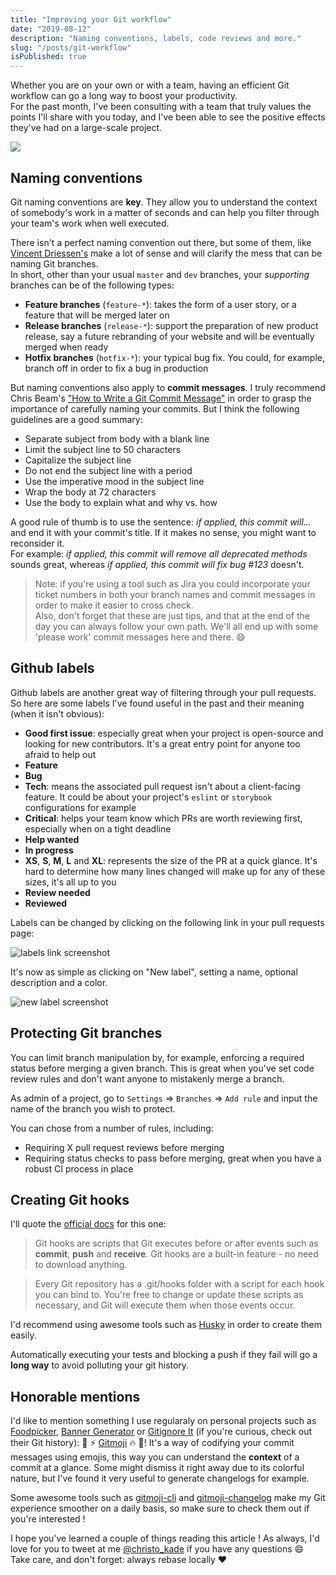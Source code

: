 ```yaml
---
title: "Improving your Git workflow"
date: "2019-08-12"
description: "Naming conventions, labels, code reviews and more."
slug: "/posts/git-workflow"
isPublished: true
---
```


Whether you are on your own or with a team, having an efficient Git workflow can go a long way to boost your productivity.  
For the past month, I've been consulting with a team that truly values the points I'll share with you today, and I've been able to see the positive effects they've had on a large-scale project.

![](https://images.unsplash.com/photo-1556075798-4825dfaaf498?ixlib=rb-1.2.1&ixid=eyJhcHBfaWQiOjEyMDd9&auto=format&fit=crop&w=2110&q=80)

## Naming conventions

Git naming conventions are **key**. They allow you to understand the context of somebody's work in a matter of seconds and can help you filter through your team's work when well executed.

There isn't a perfect naming convention out there, but some of them, like [Vincent Driessen's](https://nvie.com/posts/a-successful-git-branching-model/) make a lot of sense and will clarify the mess that can be naming Git branches.  
In short, other than your usual `master` and `dev` branches, your _supporting_ branches can be of the following types:

- **Feature branches** (`feature-*`): takes the form of a user story, or a feature that will be merged later on
- **Release branches** (`release-*`): support the preparation of new product release, say a future rebranding of your website and will be eventually merged when ready
- **Hotfix branches** (`hotfix-*`): your typical bug fix. You could, for example, branch off in order to fix a bug in production

But naming conventions also apply to **commit messages**. I truly recommend Chris Beam's ["How to Write a Git Commit Message"](https://chris.beams.io/posts/git-commit/) in order to grasp the importance of carefully naming your commits. But I think the following guidelines are a good summary:

- Separate subject from body with a blank line
- Limit the subject line to 50 characters
- Capitalize the subject line
- Do not end the subject line with a period
- Use the imperative mood in the subject line
- Wrap the body at 72 characters
- Use the body to explain what and why vs. how

A good rule of thumb is to use the sentence: _if applied, this commit will..._ and end it with your commit's title. If it makes no sense, you might want to reconsider it.  
For example: _if applied, this commit will remove all deprecated methods_ sounds great, whereas _if applied, this commit will fix bug #123_ doesn't.

> Note: if you're using a tool such as Jira you could incorporate your ticket numbers in both your branch names and commit messages in order to make it easier to cross check.  
> Also, don't forget that these are just tips, and that at the end of the day you can always follow your own path. We'll all end up with some 'please work' commit messages here and there. 😄

## Github labels

Github labels are another great way of filtering through your pull requests. So here are some labels I've found useful in the past and their meaning (when it isn't obvious):

- **Good first issue**: especially great when your project is open-source and looking for new contributors. It's a great entry point for anyone too afraid to help out
- **Feature**
- **Bug**
- **Tech**: means the associated pull request isn't about a client-facing feature. It could be about your project's `eslint` or `storybook` configurations for example
- **Critical**: helps your team know which PRs are worth reviewing first, especially when on a tight deadline
- **Help wanted**
- **In progress**
- **XS**, **S**, **M**, **L** and **XL**: represents the size of the PR at a quick glance. It's hard to determine how many lines changed will make up for any of these sizes, it's all up to you
- **Review needed**
- **Reviewed**

Labels can be changed by clicking on the following link in your pull requests page:

![labels link screenshot](https://thepracticaldev.s3.amazonaws.com/i/cr3l08b0ijqgdlhnj2n5.png)

It's now as simple as clicking on "New label", setting a name, optional description and a color.

![new label screenshot](https://thepracticaldev.s3.amazonaws.com/i/sfb9stdlkkea9pasf4pm.png)

## Protecting Git branches

You can limit branch manipulation by, for example, enforcing a required status before merging a given branch. This is great when you've set code review rules and don't want anyone to mistakenly merge a branch.

As admin of a project, go to `Settings` => `Branches` => `Add rule` and input the name of the branch you wish to protect.

You can chose from a number of rules, including:

- Requiring X pull request reviews before merging
- Requiring status checks to pass before merging, great when you have a robust CI process in place

## Creating Git hooks

I'll quote the [official docs](https://githooks.com/) for this one:

> Git hooks are scripts that Git executes before or after events such as **commit**, **push** and **receive**. Git hooks are a built-in feature - no need to download anything.

> Every Git repository has a .git/hooks folder with a script for each hook you can bind to. You're free to change or update these scripts as necessary, and Git will execute them when those events occur.

I'd recommend using awesome tools such as [Husky](https://github.com/typicode/husky) in order to create them easily.

Automatically executing your tests and blocking a push if they fail will go a **long way** to avoid polluting your git history.

## Honorable mentions

I'd like to mention something I use regularaly on personal projects such as [Foodpicker](https://github.com/christopherkade/foodpicker), [Banner Generator](https://github.com/christopherkade/banner-generator) or [Gitignore It](https://github.com/christopherkade/gitignore-it) (if you're curious, check out their Git history): 🎨 ⚡️ [Gitmoji](https://gitmoji.carloscuesta.me/) 🔥 🐛! It's a way of codifying your commit messages using emojis, this way you can understand the **context** of a commit at a glance. Some might dismiss it right away due to its colorful nature, but I've found it very useful to generate changelogs for example.

Some awesome tools such as [gitmoji-cli](https://github.com/carloscuesta/gitmoji-cli) and [gitmoji-changelog](https://github.com/frinyvonnick/gitmoji-changelog) make my Git experience smoother on a daily basis, so make sure to check them out if you're interested !

I hope you've learned a couple of things reading this article ! As always, I'd love for you to tweet at me [@christo_kade](https://twitter.com/christo_kade) if you have any questions 😄  
Take care, and don't forget: always rebase locally ❤️
